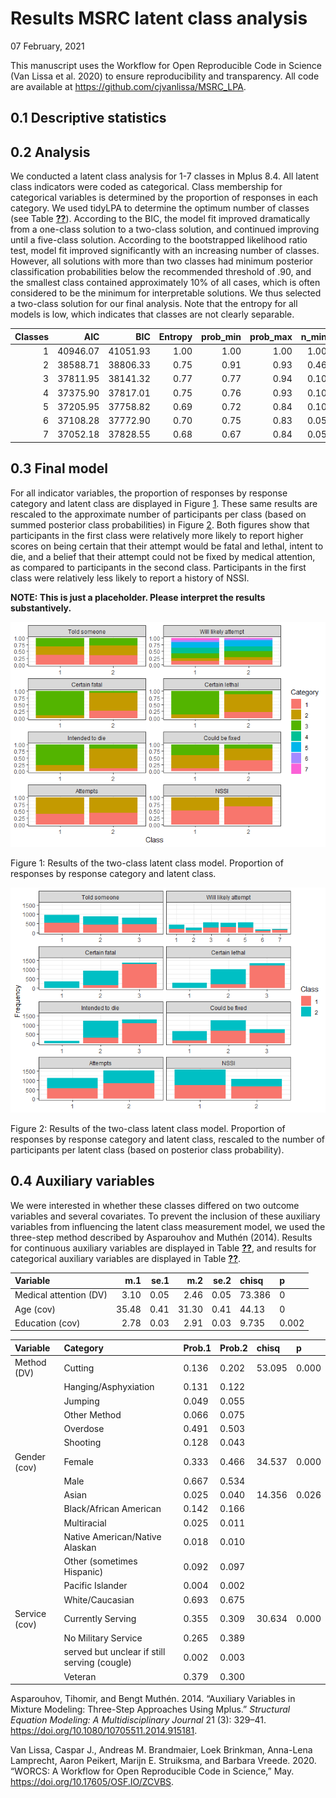 Results MSRC latent class analysis
================
07 February, 2021

This manuscript uses the Workflow for Open Reproducible Code in Science
(Van Lissa et al. 2020) to ensure reproducibility and transparency. All
code <!--and data--> are available at
<https://github.com/cjvanlissa/MSRC_LPA>.

<!--The function below inserts a notification if the manuscript is knit using synthetic data. Make sure to insert it after load_data().-->

## 0.1 Descriptive statistics

## 0.2 Analysis

We conducted a latent class analysis for 1-7 classes in Mplus 8.4. All
latent class indicators were coded as categorical. Class membership for
categorical variables is determined by the proportion of responses in
each category. We used tidyLPA to determine the optimum number of
classes (see Table <a href="#tab:tabres"><strong>??</strong></a>).
According to the BIC, the model fit improved dramatically from a
one-class solution to a two-class solution, and continued improving
until a five-class solution. According to the bootstrapped likelihood
ratio test, model fit improved significantly with an increasing number
of classes. However, all solutions with more than two classes had
minimum posterior classification probabilities below the recommended
threshold of .90, and the smallest class contained approximately 10% of
all cases, which is often considered to be the minimum for interpretable
solutions. We thus selected a two-class solution for our final analysis.
Note that the entropy for all models is low, which indicates that
classes are not clearly separable.

| Classes |      AIC |      BIC | Entropy | prob\_min | prob\_max | n\_min | n\_max | BLRT\_p |
| ------: | -------: | -------: | ------: | --------: | --------: | -----: | -----: | ------: |
|       1 | 40946.07 | 41051.93 |    1.00 |      1.00 |      1.00 |   1.00 |   1.00 |         |
|       2 | 38588.71 | 38806.33 |    0.75 |      0.91 |      0.93 |   0.46 |   0.54 |       0 |
|       3 | 37811.95 | 38141.32 |    0.77 |      0.77 |      0.94 |   0.10 |   0.50 |       0 |
|       4 | 37375.90 | 37817.01 |    0.75 |      0.76 |      0.93 |   0.10 |   0.45 |       0 |
|       5 | 37205.95 | 37758.82 |    0.69 |      0.72 |      0.84 |   0.10 |   0.29 |       0 |
|       6 | 37108.28 | 37772.90 |    0.70 |      0.75 |      0.83 |   0.05 |   0.29 |       0 |
|       7 | 37052.18 | 37828.55 |    0.68 |      0.67 |      0.84 |   0.05 |   0.22 |       0 |

## 0.3 Final model

For all indicator variables, the proportion of responses by response
category and latent class are displayed in Figure
<a href="#fig:figpresprob">1</a>. These same results are rescaled to the
approximate number of participants per class (based on summed posterior
class probabilities) in Figure <a href="#fig:figpres">2</a>. Both
figures show that participants in the first class were relatively more
likely to report higher scores on being certain that their attempt would
be fatal and lethal, intent to die, and a belief that their attempt
could not be fixed by medical attention, as compared to participants in
the second class. Participants in the first class were relatively less
likely to report a history of NSSI.

**NOTE: This is just a placeholder. Please interpret the results
substantively.**

<div class="figure">

<img src="manuscript_files/figure-gfm/figpresprob-1.png" alt="Results of the two-class latent class model. Proportion of responses by response category and latent class."  />

<p class="caption">

Figure 1: Results of the two-class latent class model. Proportion of
responses by response category and latent class.

</p>

</div>

<div class="figure">

<img src="manuscript_files/figure-gfm/figpres-1.png" alt="Results of the two-class latent class model. Proportion of responses by response category and latent class, rescaled to the number of participants per latent class (based on posterior class probability)."  />

<p class="caption">

Figure 2: Results of the two-class latent class model. Proportion of
responses by response category and latent class, rescaled to the number
of participants per latent class (based on posterior class probability).

</p>

</div>

## 0.4 Auxiliary variables

We were interested in whether these classes differed on two outcome
variables and several covariates. To prevent the inclusion of these
auxiliary variables from influencing the latent class measurement model,
we used the three-step method described by Asparouhov and Muthén (2014).
Results for continuous auxiliary variables are displayed in Table
<a href="#tab:tabcont"><strong>??</strong></a>, and results for
categorical auxiliary variables are displayed in Table
<a href="#tab:tabcat"><strong>??</strong></a>.

| Variable               |   m.1 | se.1 |   m.2 | se.2 | chisq  | p     |
| :--------------------- | ----: | ---: | ----: | ---: | :----- | :---- |
| Medical attention (DV) |  3.10 | 0.05 |  2.46 | 0.05 | 73.386 | 0     |
| Age (cov)              | 35.48 | 0.41 | 31.30 | 0.41 | 44.13  | 0     |
| Education (cov)        |  2.78 | 0.03 |  2.91 | 0.03 | 9.735  | 0.002 |

| Variable      | Category                                     | Prob.1 | Prob.2 | chisq  | p     |
| :------------ | :------------------------------------------- | :----- | :----- | :----- | :---- |
| Method (DV)   | Cutting                                      | 0.136  | 0.202  | 53.095 | 0.000 |
|               | Hanging/Asphyxiation                         | 0.131  | 0.122  |        |       |
|               | Jumping                                      | 0.049  | 0.055  |        |       |
|               | Other Method                                 | 0.066  | 0.075  |        |       |
|               | Overdose                                     | 0.491  | 0.503  |        |       |
|               | Shooting                                     | 0.128  | 0.043  |        |       |
| Gender (cov)  | Female                                       | 0.333  | 0.466  | 34.537 | 0.000 |
|               | Male                                         | 0.667  | 0.534  |        |       |
|               | Asian                                        | 0.025  | 0.040  | 14.356 | 0.026 |
|               | Black/African American                       | 0.142  | 0.166  |        |       |
|               | Multiracial                                  | 0.025  | 0.011  |        |       |
|               | Native American/Native Alaskan               | 0.018  | 0.010  |        |       |
|               | Other (sometimes Hispanic)                   | 0.092  | 0.097  |        |       |
|               | Pacific Islander                             | 0.004  | 0.002  |        |       |
|               | White/Caucasian                              | 0.693  | 0.675  |        |       |
| Service (cov) | Currently Serving                            | 0.355  | 0.309  | 30.634 | 0.000 |
|               | No Military Service                          | 0.265  | 0.389  |        |       |
|               | served but unclear if still serving (cougle) | 0.002  | 0.003  |        |       |
|               | Veteran                                      | 0.379  | 0.300  |        |       |

<div id="refs" class="references">

<div id="ref-asparouhovAuxiliaryVariablesMixture2014">

Asparouhov, Tihomir, and Bengt Muthén. 2014. “Auxiliary Variables in
Mixture Modeling: Three-Step Approaches Using Mplus.” *Structural
Equation Modeling: A Multidisciplinary Journal* 21 (3): 329–41.
<https://doi.org/10.1080/10705511.2014.915181>.

</div>

<div id="ref-vanlissaWORCSWorkflowOpen2020">

Van Lissa, Caspar J., Andreas M. Brandmaier, Loek Brinkman, Anna-Lena
Lamprecht, Aaron Peikert, Marijn E. Struiksma, and Barbara Vreede. 2020.
“WORCS: A Workflow for Open Reproducible Code in Science,” May.
<https://doi.org/10.17605/OSF.IO/ZCVBS>.

</div>

</div>
